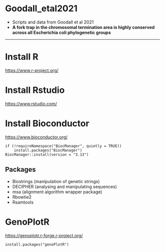 # Goodall_etal2021
- Scripts and data from Goodall et al 2021
- **A fork trap in the chromosomal termination area is highly conserved across all Escherichia coli phylogenetic groups**

---


# Install R
https://www.r-project.org/

# Install Rstudio
https://www.rstudio.com/

# Install Bioconductor
https://www.bioconductor.org/

```{r}
if (!requireNamespace("BiocManager", quietly = TRUE))
    install.packages("BiocManager")
BiocManager::install(version = "3.13")
```

## Packages
- Biostrings (manipulation of genetic strings)
- DECIPHER (analysing and manipulating sequences)
- msa (alignment algorithm wrapper package)
- Rbowtie2
- Rsamtools

# GenoPlotR
https://genoplotr.r-forge.r-project.org/

```{r}
install.packages("genoPlotR")
```





